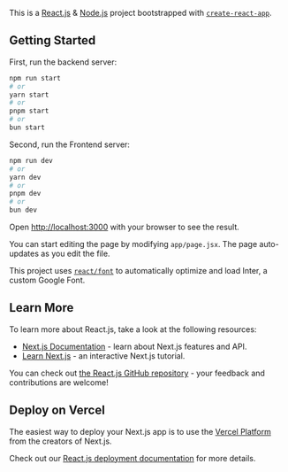 This is a [React.js](https://reactjs.org/) & [Node.js](https://nodejs.org/) project bootstrapped with [`create-react-app`](https://github.com/vercel/next.js/tree/canary/packages/create-react-app).

## Getting Started

First, run the backend server:
```bash
npm run start
# or
yarn start
# or
pnpm start
# or
bun start
```
Second, run the Frontend server:
```bash
npm run dev
# or
yarn dev
# or
pnpm dev
# or
bun dev
```

Open [http://localhost:3000](http://localhost:3000) with your browser to see the result.

You can start editing the page by modifying `app/page.jsx`. The page auto-updates as you edit the file.

This project uses [`react/font`](https://reactjs.org/docs/basic-features/font-optimization) to automatically optimize and load Inter, a custom Google Font.

## Learn More

To learn more about React.js, take a look at the following resources:

- [Next.js Documentation](https://reactjs.org/docs) - learn about Next.js features and API.
- [Learn Next.js](https://reactjs.org/learn) - an interactive Next.js tutorial.

You can check out [the React.js GitHub repository](https://github.com/vercel/react.js/) - your feedback and contributions are welcome!

## Deploy on Vercel

The easiest way to deploy your Next.js app is to use the [Vercel Platform](https://vercel.com/new?utm_medium=default-template&filter=next.js&utm_source=create-next-app&utm_campaign=create-next-app-readme) from the creators of Next.js.

Check out our [React.js deployment documentation](https://reactjs.org/docs/deployment) for more details.

